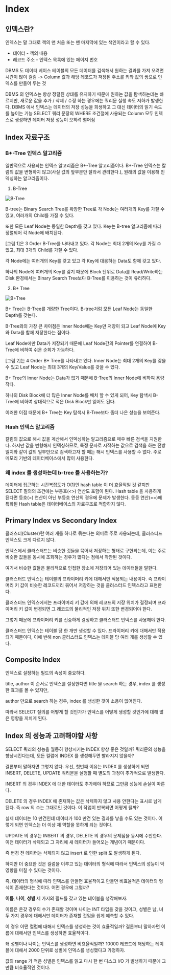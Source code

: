 # Index

## 인덱스란?
인덱스는 말 그대로 책의 맨 처음 또는 맨 마지막에 있는 색인이라고 할 수 있다.
* 데이터 - 책의 내용
* 레코드 주소 - 인덱스 목록에 있는 페이지 번호

DBMS 도 데이터 베이스 테이블의 모든 데이터를 검색해서 원하는 결과를 가져 오려면 시간이 많이 걸림
-> Column 값과 해당 레코드가 저장된 주소를 키와 값의 쌍으로 인덱스를 만들어 두는 것

DBMS 의 인덱스는 항상 정렬된 상태를 유지하기 때문에 원하는 값을 탐색하는데는 빠르지만, 새로운 값을 추가 / 삭제 / 수정 하는 경우에는 쿼리문 실행 속도 저하가 발생한다.
DBMS 에서 인덱스는 데이터의 저장 성능을 희생하고 그 대신 데이터의 읽기 속도를 높이는 기능
SELECT 쿼리 문장의 WHERE 조건절에 사용되는 Column 모두 인덱스로 생성하면 데이터 저장 성능이 오히려 떨어짐

## Index 자료구조

### B+-Tree 인덱스 알고리즘
일반적으로 사용되는 인덱스 알고리즘은 B+-Tree 알고리즘이다. B+-Tree 인덱스는 칼럼의 값을 변형하지 않고(사실 값의 앞부분만 잘라서 관리한다.), 원래의 값을 이용해 인덱싱하는 알고리즘이다.

1. B-Tree

![B-Tree](https://user-images.githubusercontent.com/22471799/114188266-ef54a700-9983-11eb-87bf-aa92a10ae18c.png)


B-tree는 Binary Search Tree를 확장한 Tree로 각 Node는 여러개의 Key를 가질 수 있고, 여러개의 Child를 가질 수 있다.

또한 모든 Leaf Node는 동일한 Depth를 갖고 있다. Key는 B-tree 알고리즘에 따라 정렬되어 각 Node에 배치된다.

[그림 1]은 3 Order B-Tree를 나타내고 있다. 각 Node는 최대 2개의 Key를 가질 수 있고, 최대 3개의 Child를 가질 수 있다.

각 Node에는 여러개의 Key를 갖고 있고 각 Key에 대응하는 Data도 함께 갖고 있다.

하나의 Node에 여러개의 Key를 갖기 때문에 Block 단위로 Data를 Read/Write하는 Disk 환경에서는 Binary Search Tree보다 B-Tree를 이용하는 것이 유리하다.

2. B+ Tree

![B+Tree](https://user-images.githubusercontent.com/22471799/114188289-f4195b00-9983-11eb-96b3-5ebf87b929d9.png)

B+ Tree는 B-Tree를 개량한 Tree이다. B-tree처럼 모든 Leaf Node는 동일한 Depth를 갖는다.

B-Tree와의 가장 큰 차이점은 Inner Node에는 Key만 저장이 되고 Leaf Node에 Key와 Data를 함께 저장한다는 점이다.

Leaf Node에만 Data가 저장되기 때문에 Leaf Node간의 Pointer를 연결하여 B-Tree에 비하여 쉬운 순회가 가능하다.

[그림 2]는 4 Order B+ Tree를 나타내고 있다. Inner Node는 최대 2개의 Key를 갖을 수 있고 Leaf Node는 최대 3개의 Key/Value를 갖을 수 있다.

B+ Tree의 Inner Node는 Data가 없기 때문에 B-Tree의 Inner Node에 비하여 용량작다.

하나의 Disk Block에 더 많은 Inner Node를 배치 할 수 있게 되어, Key 탐색시 B-Tree에 비하여 상대적으로 적은 Disk Block만 읽어도 된다.

이러한 이점 때문에 B+ Tree는 Key 탐색시 B-Tree보다 좀더 나은 성능을 보여준다.
### Hash 인덱스 알고리즘
칼럼의 값으로 해시 값을 계산해서 인덱싱하는 알고리즘으로 매우 빠른 검색을 지원한다.
하지만 값을 변형해서 인덱싱하므로, 특정 문자로 시작하는 값으로 검색을 하는 전방 일치와 같이 값의 일부만으로 검색하고자 할 때는 해시 인덱스를 사용할 수 없다.
주로 메모리 기반의 데이터베이스에서 많이 사용한다.

### 왜 index 를 생성하는데 b-tree 를 사용하는가?
데이터에 접근하는 시간복잡도가 O(1)인 hash table 이 더 효율적일 것 같지만 SELECT 질의의 조건에는 부등호(<>) 연산도 포함이 된다.
Hash table 을 사용하게 된다면 등호(=) 연산이 아닌 부등호 연산의 경우에 문제가 발생한다.
동등 연산(==)에 특화된 Hash table은 데이터베이스의 자료구조로 적합하지 않다.


## Primary Index vs Secondary Index
클러스터(Cluster)란 여러 개를 하나로 묶는다는 의미로 주로 사용되는데, 클러스터드 인덱스도 크게 다르지 않다.

인덱스에서 클러스터드는 비슷한 것들을 묶어서 저장하는 형태로 구현되는데, 이는 주로 비슷한 값들을 동시에 조회하는 경우가 많다는 점에서 착안된 것이다.

여기서 비슷한 값들은 물리적으로 인접한 장소에 저장되어 있는 데이터들을 말한다.

클러스터드 인덱스는 테이블의 프라이머리 키에 대해서만 적용되는 내용이다. 즉 프라이머리 키 값이 비슷한 레코드끼리 묶어서 저장하는 것을 클러스터드 인덱스라고 표현한다.

클러스터드 인덱스에서는 프라이머리 키 값에 의해 레코드의 저장 위치가 결정되며 프라이머리 키 값이 변경되면 그 레코드의 물리적인 저장 위치 또한 변경되어야 한다.

그렇기 때문에 프라이머리 키를 신중하게 결정하고 클러스터드 인덱스를 사용해야 한다.

클러스터드 인덱스는 테이블 당 한 개만 생성할 수 있다. 프라이머리 키에 대해서만 적용되기 때문이다, 이에 반해 non 클러스터드 인덱스는 테이블 당 여러 개를 생성할 수 있다.


## Composite Index
인덱스로 설정하는 필드의 속성이 중요하다.

title, author 이 순서로 인덱스를 설정한다면 title 을 search 하는 경우, index 를 생성한 효과를 볼 수 있지만,

author 만으로 search 하는 경우, index 를 생성한 것이 소용이 없어진다.

따라서 SELECT 질의를 어떻게 할 것인가가 인덱스를 어떻게 생성할 것인가에 대해 많은 영향을 끼치게 된다.


## Index 의 성능과 고려해야할 사항
SELECT 쿼리의 성능을 월등히 향상시키는 INDEX 항상 좋은 것일까? 쿼리문의 성능을 향상시킨다는데, 모든 컬럼에 INDEX 를 생성해두면 빨라지지 않을까?

결론부터 말하자면 그렇지 않다. 우선, 첫번째 이유는 INDEX 를 생성하게 되면 INSERT, DELETE, UPDATE 쿼리문을 실행할 때 별도의 과정이 추가적으로 발생한다.

INSERT 의 경우 INDEX 에 대한 데이터도 추가해야 하므로 그만큼 성능에 손실이 따른다.

DELETE 의 경우 INDEX 에 존재하는 값은 삭제하지 않고 사용 안한다는 표시로 남게 된다. 즉 row 의 수는 그대로인 것이다. 이 작업이 반복되면 어떻게 될까?

실제 데이터는 10 만건인데 데이터가 100 만건 있는 결과를 낳을 수도 있는 것이다. 이렇게 되면 인덱스는 더 이상 제 역할을 못하게 되는 것이다.

UPDATE 의 경우는 INSERT 의 경우, DELETE 의 경우의 문제점을 동시에 수반한다. 이전 데이터가 삭제되고 그 자리에 새 데이터가 들어오는 개념이기 때문이다.

즉 변경 전 데이터는 삭제되지 않고 insert 로 인한 split 도 발생하게 된다.

하지만 더 중요한 것은 컬럼을 이루고 있는 데이터의 형식에 따라서 인덱스의 성능이 악영향을 미칠 수 있다는 것이다.

즉, 데이터의 형식에 따라 인덱스를 만들면 효율적이고 만들면 비효율적은 데이터의 형식이 존재한다는 것이다. 어떤 경우에 그럴까?

**이름**, **나이**, **성별** 세 가지의 필드를 갖고 있는 테이블을 생각해보자.

이름은 온갖 경우의 수가 존재할 것이며 나이는 INT 타입을 갖을 것이고, 성별은 남, 녀 두 가지 경우에 대해서만 데이터가 존재할 것임을 쉽게 예측할 수 있다.

이 경우 어떤 컬럼에 대해서 인덱스를 생성하는 것이 효율적일까? 결론부터 말하자면 이름에 대해서만 인덱스를 생성하면 효율적이다.

왜 성별이나 나이는 인덱스를 생성하면 비효율적일까? 10000 레코드에 해당하는 테이블에 대해서 2000 단위로 성별에 인덱스를 생성했다고 가정하자.

값의 range 가 적은 성별은 인덱스를 읽고 다시 한 번 디스크 I/O 가 발생하기 때문에 그 만큼 비효율적인 것이다.
